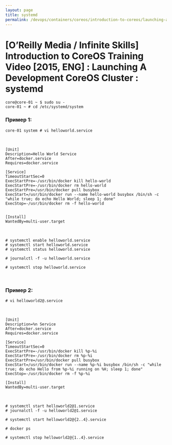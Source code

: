 ```yaml
---
layout: page
title: systemd
permalink: /devops/containers/coreos/introduction-to-coreos/launching-a-development-coreos-cluster/systemd/
---
```



# [O’Reilly Media / Infinite Skills] Introduction to CoreOS Training Video [2015, ENG] : Launching A Development CoreOS Cluster : systemd


    core@core-01 ~ $ sudo su -
    core-01 ~ # cd /etc/systemd/system


### Пример 1:

    core-01 system # vi helloworld.service

<br/>

    [Unit]
    Description=Hello World Service
    After=docker.service
    Requires=docker.service

    [Service]
    TimeoutStartSec=0
    ExecStartPre=-/usr/bin/docker kill hello-world
    ExecStartPre=-/usr/bin/docker rm hello-world
    ExecStartPre=/usr/bin/docker pull busybox
    ExecStart=/usr/bin/docker run --name hello-world busybox /bin/sh -c "while true; do echo Hello World; sleep 1; done"
    ExecStop=-/usr/bin/docker rm -f hello-world


    [Install]
    WantedBy=multi-user.target

<br/>

    # systemctl enable helloworld.service
    # systemctl start helloworld.service
    # systemctl status helloworld.service

    # journalctl -f -u helloworld.service

    # systemctl stop helloworld.service


<br/>

### Пример 2:


    # vi helloworld2@.service

<br/>

    [Unit]
    Description=%n Service
    After=docker.service
    Requires=docker.service

    [Service]
    TimeoutStartSec=0
    ExecStartPre=-/usr/bin/docker kill %p-%i
    ExecStartPre=-/usr/bin/docker rm %p-%i
    ExecStartPre=/usr/bin/docker pull busybox
    ExecStart=/usr/bin/docker run --name %p-%i busybox /bin/sh -c "while true; do echo Hello from %p-%i running on %H; sleep 1; done"
    ExecStop=-/usr/bin/docker rm -f %p-%i

    [Install]
    WantedBy=multi-user.target

<br/>

    # systemctl start helloworld2@1.service
    # journalctl -f -u helloworld2@1.service

    # systemctl start helloworld2@{2..4}.service

    # docker ps

    # systemctl stop helloworld2@{1..4}.service
